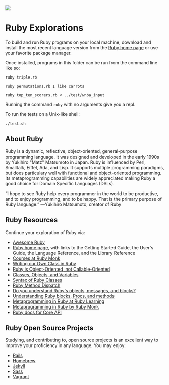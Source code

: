 <img src="https://raw.githubusercontent.com/rtoal/polyglot/master/docs/resources/ruby-logo-64.png">

# Ruby Explorations

To build and run Ruby programs on your local machine, download and install the most recent language version from the [Ruby home page](https://www.ruby-lang.org/en/) or use your favorite package manager.

Once installed, programs in this folder can be run from the command line like so:

```
ruby triple.rb
```

```
ruby permutations.rb I like carrots
```

```
ruby top_ten_scorers.rb < ../test/wnba_input
```

Running the command `ruby` with no arguments give you a repl.

To run the tests on a Unix-like shell:

```
./test.sh
```

## About Ruby

Ruby is a dynamic, reflective, object-oriented, general-purpose programming language. It was designed and developed in the early 1990s by Yukihiro "Matz" Matsumoto in Japan. Ruby is influenced by Perl, Smalltalk, Eiffel, Ada, and Lisp. It supports multiple programming paradigms, but does particulary well with functional and object-oriented programming. Its metaprogramming capabilities are widely appreciated making Ruby a good choice for Domain Specific Languages (DSLs).

“I hope to see Ruby help every programmer in the world to be productive, and to enjoy programming, and to be happy. That is the primary purpose of Ruby language.” —Yukihiro Matsumoto, creator of Ruby

## Ruby Resources

Continue your exploration of Ruby via:

- [Awesome Ruby](https://github.com/markets/awesome-ruby)
- [Ruby home page](https://www.ruby-lang.org/), with links to the Getting Started Guide, the User's Guide, the Language Reference, and the Library Reference
- [Courses at Ruby Monk](https://rubymonk.com/)
- [Writing our Own Class in Ruby](http://rubylearning.com/satishtalim/writing_our_own_class_in_ruby.html)
- [Ruby is Object-Oriented, not Callable-Oriented](http://yehudakatz.com/2010/02/21/ruby-is-not-a-callable-oriented-language/)
- [Classes, Objects, and Variables](http://phrogz.net/programmingruby/tut_classes.html)
- [Syntax of Ruby Classes](http://en.wikibooks.org/wiki/Ruby_Programming/Syntax/Classes)
- [Ruby Method Dispatch](https://blog.jcoglan.com/2013/05/08/how-ruby-method-dispatch-works/)
- [Do you understand Ruby's objects, messages, and blocks?](http://rubylearning.com/blog/2010/11/03/do-you-understand-rubys-objects-messages-and-blocks/)
- [Understanding Ruby blocks, Procs, and methods](http://eli.thegreenplace.net/2006/04/18/understanding-ruby-blocks-procs-and-methods/)
- [Metaprogramming in Ruby at Ruby Learning](http://ruby-metaprogramming.rubylearning.com/)
- [Metaprogramming in Ruby by Ruby Monk](https://rubymonk.com/learning/books/2-metaprogramming-ruby)
- [Ruby docs for Core API](http://ruby-doc.org/core)

## Ruby Open Source Projects

Studying, and contributing to, open source projects is an excellent way to improve your proficiency in any language. You may enjoy:

- [Rails](https://github.com/rails/rails)
- [Homebrew](https://github.com/Homebrew/homebrew)
- [Jekyll](https://github.com/jekyll/jekyll)
- [Sass](https://github.com/sass/sass)
- [Vagrant](https://github.com/mitchellh/vagrant)

